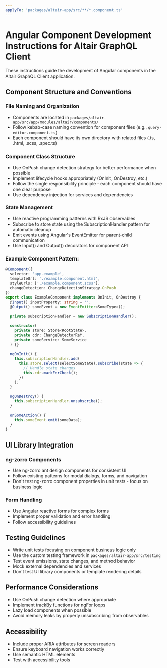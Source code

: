 ```yaml
---
applyTo: 'packages/altair-app/src/**/*.component.ts'
---
```


# Angular Component Development Instructions for Altair GraphQL Client

These instructions guide the development of Angular components in the Altair GraphQL Client application.

## Component Structure and Conventions

### File Naming and Organization
- Components are located in `packages/altair-app/src/app/modules/altair/components/`
- Follow kebab-case naming convention for component files (e.g., `query-editor.component.ts`)
- Each component should have its own directory with related files (.ts, .html, .scss, .spec.ts)

### Component Class Structure
- Use OnPush change detection strategy for better performance when possible
- Implement lifecycle hooks appropriately (OnInit, OnDestroy, etc.)
- Follow the single responsibility principle - each component should have one clear purpose
- Use dependency injection for services and dependencies

### State Management
- Use reactive programming patterns with RxJS observables
- Subscribe to store state using the SubscriptionHandler pattern for automatic cleanup
- Emit events using Angular's EventEmitter for parent-child communication
- Use Input() and Output() decorators for component API

### Example Component Pattern:
```typescript
@Component({
  selector: 'app-example',
  templateUrl: './example.component.html',
  styleUrls: ['./example.component.scss'],
  changeDetection: ChangeDetectionStrategy.OnPush
})
export class ExampleComponent implements OnInit, OnDestroy {
  @Input() inputProperty: string = '';
  @Output() someEvent = new EventEmitter<SomeType>();
  
  private subscriptionHandler = new SubscriptionHandler();
  
  constructor(
    private store: Store<RootState>,
    private cdr: ChangeDetectorRef,
    private someService: SomeService
  ) {}
  
  ngOnInit() {
    this.subscriptionHandler.add(
      this.store.select(selectSomeState).subscribe(state => {
        // Handle state changes
        this.cdr.markForCheck();
      })
    );
  }
  
  ngOnDestroy() {
    this.subscriptionHandler.unsubscribe();
  }
  
  onSomeAction() {
    this.someEvent.emit(someData);
  }
}
```

## UI Library Integration

### ng-zorro Components
- Use ng-zorro ant design components for consistent UI
- Follow existing patterns for modal dialogs, forms, and navigation
- Don't test ng-zorro component properties in unit tests - focus on business logic

### Form Handling
- Use Angular reactive forms for complex forms
- Implement proper validation and error handling
- Follow accessibility guidelines

## Testing Guidelines
- Write unit tests focusing on component business logic only
- Use the custom testing framework in `packages/altair-app/src/testing`
- Test event emissions, state changes, and method behavior
- Mock external dependencies and services
- Don't test UI library components or template rendering details

## Performance Considerations
- Use OnPush change detection where appropriate
- Implement trackBy functions for ngFor loops
- Lazy load components when possible
- Avoid memory leaks by properly unsubscribing from observables

## Accessibility
- Include proper ARIA attributes for screen readers
- Ensure keyboard navigation works correctly
- Use semantic HTML elements
- Test with accessibility tools